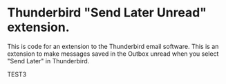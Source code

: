 # Thunderbird "Send Later Unread" extension.
This is code for an extension to the Thunderbird email software.
This is an extension to make messages saved in the Outbox unread when you select "Send Later" in Thunderbird.

TEST3
